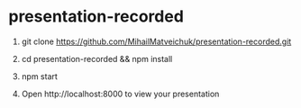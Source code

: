 # presentation-recorded
1. git clone https://github.com/MihailMatveichuk/presentation-recorded.git

2. cd presentation-recorded && npm install

3. npm start

4. Open http://localhost:8000 to view your presentation
